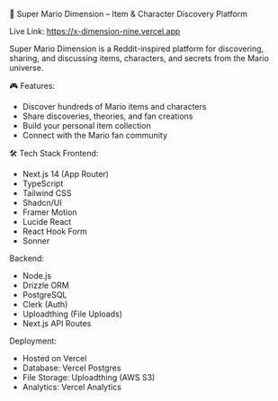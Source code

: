 🧱 Super Mario Dimension – Item & Character Discovery Platform

Live Link: https://x-dimension-nine.vercel.app

Super Mario Dimension is a Reddit-inspired platform for discovering, sharing, and discussing items, characters, and secrets from the Mario universe.

🎮 Features:
- Discover hundreds of Mario items and characters
- Share discoveries, theories, and fan creations
- Build your personal item collection
- Connect with the Mario fan community

🛠 Tech Stack
Frontend:
- Next.js 14 (App Router)
- TypeScript
- Tailwind CSS
- Shadcn/UI
- Framer Motion
- Lucide React
- React Hook Form
- Sonner

Backend:
- Node.js
- Drizzle ORM
- PostgreSQL
- Clerk (Auth)
- Uploadthing (File Uploads)
- Next.js API Routes

Deployment:
- Hosted on Vercel
- Database: Vercel Postgres
- File Storage: Uploadthing (AWS S3)
- Analytics: Vercel Analytics
